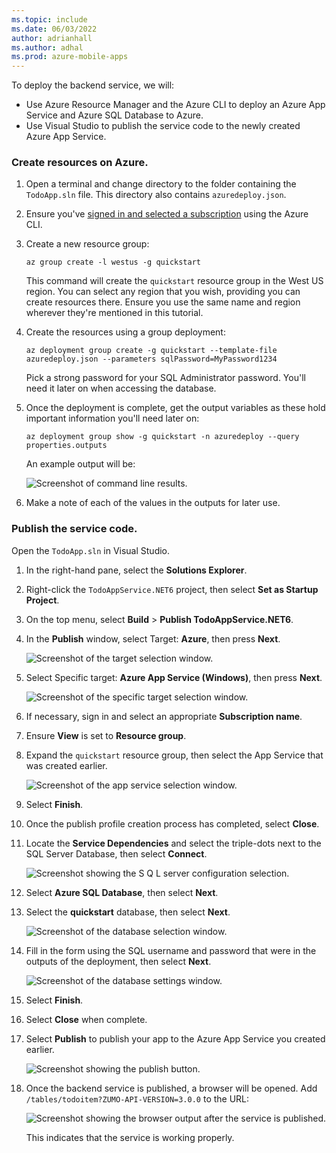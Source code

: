 ```yaml
---
ms.topic: include
ms.date: 06/03/2022
author: adrianhall
ms.author: adhal
ms.prod: azure-mobile-apps
---
```


To deploy the backend service, we will:

* Use Azure Resource Manager and the Azure CLI to deploy an Azure App Service and Azure SQL Database to Azure.
* Use Visual Studio to publish the service code to the newly created Azure App Service.

### Create resources on Azure.

1. Open a terminal and change directory to the folder containing the `TodoApp.sln` file. This directory also contains `azuredeploy.json`.
2. Ensure you've [signed in and selected a subscription](/cli/azure/authenticate-azure-cli) using the Azure CLI.
3. Create a new resource group:

    ``` azurecli
    az group create -l westus -g quickstart
    ```

    This command will create the `quickstart` resource group in the West US region.  You can select any region that you wish, providing you can create resources there.  Ensure you use the same name and region wherever they're mentioned in this tutorial.

4. Create the resources using a group deployment:

    ``` azurecli
    az deployment group create -g quickstart --template-file azuredeploy.json --parameters sqlPassword=MyPassword1234
    ```

    Pick a strong password for your SQL Administrator password.  You'll need it later on when accessing the database.

5. Once the deployment is complete, get the output variables as these hold important information you'll need later on:

    ``` azurecli
    az deployment group show -g quickstart -n azuredeploy --query properties.outputs
    ```

    An example output will be:

    ![Screenshot of command line results.](~/mobile-apps/azure-mobile-apps/media/quickstart/windows/deploy-backend-outputs.png)

6. Make a note of each of the values in the outputs for later use.

### Publish the service code.

Open the `TodoApp.sln` in Visual Studio.

1. In the right-hand pane, select the **Solutions Explorer**.
2. Right-click the `TodoAppService.NET6` project, then select **Set as Startup Project**.
3. On the top menu, select **Build** > **Publish TodoAppService.NET6**.
4. In the **Publish** window, select Target: **Azure**, then press **Next**.

    ![Screenshot of the target selection window.](~/mobile-apps/azure-mobile-apps/media/quickstart/windows/publish-backend-target.png)

5. Select Specific target: **Azure App Service (Windows)**, then press **Next**.

    ![Screenshot of the specific target selection window.](~/mobile-apps/azure-mobile-apps/media/quickstart/windows/publish-backend-appservice.png)

6. If necessary, sign in and select an appropriate **Subscription name**.
7. Ensure **View** is set to **Resource group**.
8. Expand the `quickstart` resource group, then select the App Service that was created earlier.

    ![Screenshot of the app service selection window.](~/mobile-apps/azure-mobile-apps/media/quickstart/windows/publish-backend-selection.png)

9. Select **Finish**.
10. Once the publish profile creation process has completed, select **Close**.
11. Locate the **Service Dependencies** and select the triple-dots next to the SQL Server Database, then select **Connect**.

    ![Screenshot showing the S Q L server configuration selection.](~/mobile-apps/azure-mobile-apps/media/quickstart/windows/publish-backend-service-dependency.png)

12. Select **Azure SQL Database**, then select **Next**.
13. Select the **quickstart** database, then select **Next**.

    ![Screenshot of the database selection window.](~/mobile-apps/azure-mobile-apps/media/quickstart/windows/publish-backend-select-db.png)

14. Fill in the form using the SQL username and password that were in the outputs of the deployment, then select **Next**.

    ![Screenshot of the database settings window.](~/mobile-apps/azure-mobile-apps/media/quickstart/windows/publish-backend-configure-db.png)

15. Select **Finish**.
16. Select **Close** when complete.
17. Select **Publish** to publish your app to the Azure App Service you created earlier.

    ![Screenshot showing the publish button.](~/mobile-apps/azure-mobile-apps/media/quickstart/windows/publish-backend-to-appservice.png)

18. Once the backend service is published, a browser will be opened. Add `/tables/todoitem?ZUMO-API-VERSION=3.0.0` to the URL:

    ![Screenshot showing the browser output after the service is published.](~/mobile-apps/azure-mobile-apps/media/quickstart/windows/publish-backend-success.png)

    This indicates that the service is working properly.